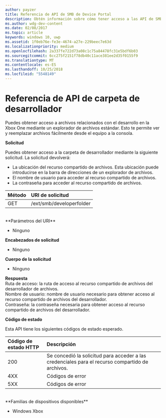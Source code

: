 ```yaml
---
author: payzer
title: Referencia de API de SMB de Device Portal
description: Obtén información sobre cómo tener acceso a las API de SMB mediante programación.
ms.author: wdg-dev-content
ms.date: 02/08/2017
ms.topic: article
keywords: windows 10, uwp
ms.assetid: 1f0eb76e-fe3e-4674-a27e-229beec7e63d
ms.localizationpriority: medium
ms.openlocfilehash: 2a337fe722d73a08c1c75a84478fc31e5bdf6b03
ms.sourcegitcommit: 6cc275f2151f78db40c11ace381ee2d35f0155f9
ms.translationtype: MT
ms.contentlocale: es-ES
ms.lasthandoff: 10/25/2018
ms.locfileid: "5548149"
---
```

# <a name="developer-folder-api-reference"></a>Referencia de API de carpeta de desarrollador   
Puedes obtener acceso a archivos relacionados con el desarrollo en la Xbox One mediante un explorador de archivos estándar. Esto te permite ver y reemplazar archivos fácilmente desde el equipo a la consola.

**Solicitud**

Puedes obtener acceso a la carpeta de desarrollador mediante la siguiente solicitud. La solicitud devolverá:    
* La ubicación del recurso compartido de archivos. Esta ubicación puede introducirse en la barra de direcciones de un explorador de archivos.
* El nombre de usuario para acceder al recurso compartido de archivos.
* La contraseña para acceder al recurso compartido de archivos.

Método      | URI de solicitud
:------     | :-----
GET | /ext/smb/developerfolder
<br />
**Parámetros del URI**

- Ninguno

**Encabezados de solicitud**

- Ninguno

**Cuerpo de la solicitud**

- Ninguno

**Respuesta**   
Ruta de acceso: la ruta de acceso al recurso compartido de archivos del desarrollador de archivos.   
Nombre de usuario: nombre de usuario necesario para obtener acceso al recurso compartido de archivos del desarrollador.   
Contraseña: la contraseña necesaria para obtener acceso al recurso compartido de archivos del desarrollador.   

**Código de estado**

Esta API tiene los siguientes códigos de estado esperado.

Código de estado HTTP      | Descripción
:------     | :-----
200 | Se concedió la solicitud para acceder a las credenciales para el recurso compartido de archivos.
4XX | Códigos de error
5XX | Códigos de error
<br />
**Familias de dispositivos disponibles**

* Windows Xbox
